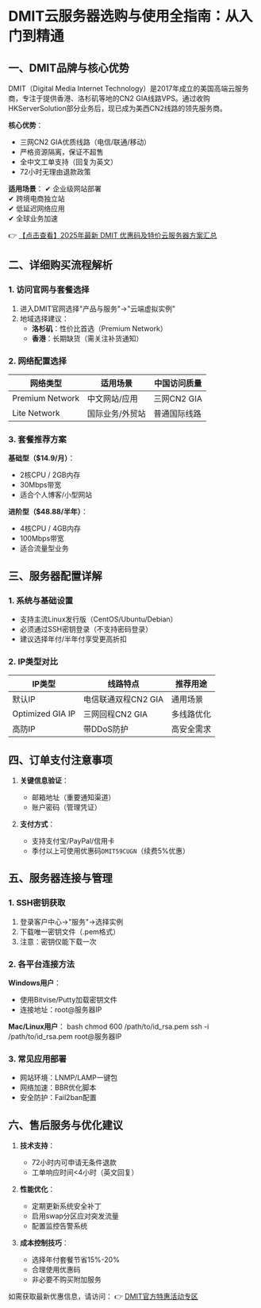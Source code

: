 # DMIT云服务器选购与使用全指南：从入门到精通

## 一、DMIT品牌与核心优势

DMIT（Digital Media Internet Technology）是2017年成立的美国高端云服务商，专注于提供香港、洛杉矶等地的CN2 GIA线路VPS。通过收购HKServerSolution部分业务后，现已成为美西CN2线路的领先服务商。

**核心优势**：
- 三网CN2 GIA优质线路（电信/联通/移动）
- 严格资源隔离，保证不超售
- 全中文工单支持（回复为英文）
- 72小时无理由退款政策

**适用场景**：
✔ 企业级网站部署  
✔ 跨境电商独立站  
✔ 低延迟网络应用  
✔ 全球业务加速

👉 [【点击查看】2025年最新 DMIT 优惠码及特价云服务器方案汇总](https://bit.ly/dmit_coupon)

## 二、详细购买流程解析

### 1. 访问官网与套餐选择
1. 进入DMIT官网选择"产品与服务"→"云端虚拟实例"
2. 地域选择建议：
   - **洛杉矶**：性价比首选（Premium Network）
   - **香港**：长期缺货（需关注补货通知）

### 2. 网络配置选择
| 网络类型       | 适用场景          | 中国访问质量 |
|----------------|-------------------|--------------|
| Premium Network| 中文网站/应用     | 三网CN2 GIA  |
| Lite Network   | 国际业务/外贸站   | 普通国际线路 |

### 3. 套餐推荐方案
**基础型（$14.9/月）**：
- 2核CPU / 2GB内存
- 30Mbps带宽
- 适合个人博客/小型网站

**进阶型（$48.88/半年）**：
- 4核CPU / 4GB内存
- 100Mbps带宽
- 适合流量型业务

## 三、服务器配置详解

### 1. 系统与基础设置
- 支持主流Linux发行版（CentOS/Ubuntu/Debian）
- 必须通过SSH密钥登录（不支持密码登录）
- 建议选择年付/半年付享受更高折扣

### 2. IP类型对比
| IP类型                | 线路特点                      | 推荐用途       |
|-----------------------|-----------------------------|--------------|
| 默认IP               | 电信联通双程CN2 GIA          | 通用场景      |
| Optimized GIA IP     | 三网回程CN2 GIA              | 多线路优化    |
| 高防IP               | 带DDoS防护                  | 高安全需求    |

## 四、订单支付注意事项

1. **关键信息验证**：
   - 邮箱地址（重要通知渠道）
   - 账户密码（管理凭证）

2. **支付方式**：
   - 支持支付宝/PayPal/信用卡
   - 季付以上可使用优惠码`DMIT59CUGN`（续费5%优惠）

## 五、服务器连接与管理

### 1. SSH密钥获取
1. 登录客户中心→"服务"→选择实例
2. 下载唯一密钥文件（.pem格式）
3. 注意：密钥仅能下载一次

### 2. 各平台连接方法
**Windows用户**：
- 使用Bitvise/Putty加载密钥文件
- 连接地址：root@服务器IP

**Mac/Linux用户**：
bash
chmod 600 /path/to/id_rsa.pem
ssh -i /path/to/id_rsa.pem root@服务器IP

### 3. 常见应用部署
- 网站环境：LNMP/LAMP一键包
- 网络加速：BBR优化脚本
- 安全防护：Fail2ban配置

## 六、售后服务与优化建议

1. **技术支持**：
   - 72小时内可申请无条件退款
   - 工单响应时间<4小时（英文回复）

2. **性能优化**：
   - 定期更新系统安全补丁
   - 启用swap分区应对突发流量
   - 配置监控告警系统

3. **成本控制技巧**：
   - 选择年付套餐节省15%-20%
   - 合理使用优惠码
   - 非必要不购买附加服务

如需获取最新优惠信息，请访问：
👉 [DMIT官方特惠活动专区](https://bit.ly/dmit_coupon)